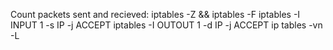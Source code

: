 Count packets sent and recieved:
    iptables -Z && iptables -F
    iptables -I INPUT 1 -s IP -j ACCEPT
    iptables -I OUTOUT 1 -d IP -j ACCEPT
    ip tables -vn -L
